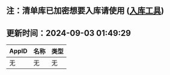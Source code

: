 ## 注：清单库已加密想要入库请使用 ([入库工具](https://github.com/BlankTMing/ManifestAutoUpdate/releases))

## 更新时间：2024-09-03 01:49:29
| AppID | 名称 | 类型  |
| :-------------------- | :----------------------------- | :----------- |
| 无 | 无 | 无 |
